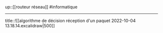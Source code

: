 up::[[routeur réseau]]
#informatique

---

title::![[algorithme de décision réception d'un paquet 2022-10-04 13.18.14.excalidraw|500]]

